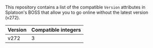 This repository contains a list of the compatible `Version` attributes in Splatoon's BOSS that allow you to go online without the latest version (v272).

| Version      | Compatible integers |
| ------------ | ------------------- |
| v272         | 3 |
